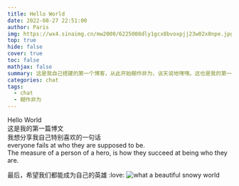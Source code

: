 ```yaml
---
title: Hello World
date: 2022-08-27 22:51:00
author: Paris
img: https://wx4.sinaimg.cn/mw2000/6225008dly1gcx8bvoxpjj23w02x0npe.jpg
top: true
hide: false
cover: true
toc: false
mathjax: false
summary: 这是我自己搭建的第一个博客，从此开始糊作非为，谈天说地嘿嘿。这也是我的第一篇博文
categories: chat
tags:
  - chat
  - 糊作非为
---
```


Hello World\
这是我的第一篇博文\
我想分享我自己特别喜欢的一句话\
everyone fails at who they are supposed to be.\
The measure of a person of a hero, is how they succeed at being who they are.

最后，希望我们都能成为自己的英雄 :love:
![what a beautiful snowy world](https://p6-juejin.byteimg.com/tos-cn-i-k3u1fbpfcp/078d9696b6294790beed3b6503d2c09d~tplv-k3u1fbpfcp-watermark.image?)
